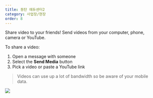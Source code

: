 ```yaml
---
title: 동탄 에듀센터2
category: 사업장/현장
order: 8
---
```


Share video to your friends! Send videos from your computer, phone, camera or YouTube.

To share a video:

1. Open a message with someone
2. Select the **Send Media** button
3. Pick a video or paste a YouTube link

> Videos can use up a lot of bandwidth so be aware of your mobile data.

![](//placehold.it/800x600)

